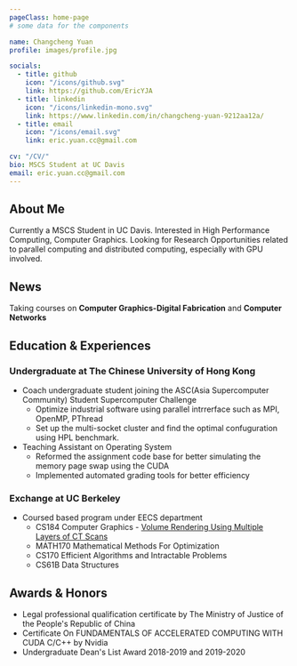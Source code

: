 ```yaml
---
pageClass: home-page
# some data for the components

name: Changcheng Yuan
profile: images/profile.jpg

socials:
  - title: github
    icon: "/icons/github.svg"
    link: https://github.com/EricYJA
  - title: linkedin
    icon: "/icons/linkedin-mono.svg"
    link: https://www.linkedin.com/in/changcheng-yuan-9212aa12a/
  - title: email
    icon: "/icons/email.svg"
    link: eric.yuan.cc@gmail.com

cv: "/CV/"
bio: MSCS Student at UC Davis
email: eric.yuan.cc@gmail.com
---
```


<ProfileSection :frontmatter="$page.frontmatter" />

## About Me

Currently a MSCS Student in UC Davis.
Interested in High Performance Computing, Computer Graphics. Looking for Research Opportunities related to parallel computing and distributed computing, especially with GPU involved.


## News

Taking courses on **Computer Graphics-Digital Fabrication** and **Computer Networks**


## Education & Experiences

### Undergraduate at The Chinese University of Hong Kong
- Coach undergraduate student joining the ASC(Asia Supercomputer Community) Student Supercomputer Challenge
  - Optimize industrial software using parallel intrrerface such as MPI, OpenMP, PThread
  - Set up the multi-socket cluster and find the optimal confuguration using HPL benchmark. 
- Teaching Assistant on Operating System
  - Reformed the assignment code base for better simulating the memory page swap using the CUDA
  - Implemented automated grading tools for better efficiency

### Exchange at UC Berkeley
- Coursed based program under EECS department
  - CS184 Computer Graphics - [Volume Rendering Using Multiple Layers of CT Scans](https://timzrz.github.io/CS184-final-project/final.html)
  - MATH170 Mathematical Methods For Optimization 
  - CS170 Efficient Algorithms and Intractable Problems
  - CS61B Data Structures


## Awards & Honors

- Legal professional qualification certificate by The Ministry of Justice of the People's Republic of China
- Certificate On FUNDAMENTALS OF ACCELERATED COMPUTING WITH CUDA C/C++ by Nvidia
- Undergraduate Dean's List Award 2018-2019 and 2019-2020


<!-- Custom style for this page -->

<style lang="stylus">

.theme-container.home-page .page
  font-size 14px
  font-family "lucida grande", "lucida sans unicode", lucida, "Helvetica Neue", Helvetica, Arial, sans-serif;
  p
    margin 0 0 0.5rem
  p, ul, ol
    line-height normal
  a
    font-weight normal
  .theme-default-content:not(.custom) > h2
    margin-bottom 0.5rem
  .theme-default-content:not(.custom) > h2:first-child + p
    margin-top 0.5rem
  .theme-default-content:not(.custom) > h3
    padding-top 4rem

  /* Override */
  .md-card
    margin-top 0.5em
    .card-image
      padding 0.2rem
      img
        max-width 120px
        max-height 120px
    .card-content p
      -webkit-margin-after 0.2em

@media (max-width: 419px)
  .theme-container.home-page .page
    p, ul, ol
      line-height 1.5

    .md-card
      .card-image
        img 
          width 100%
          max-width 400px
</style>
